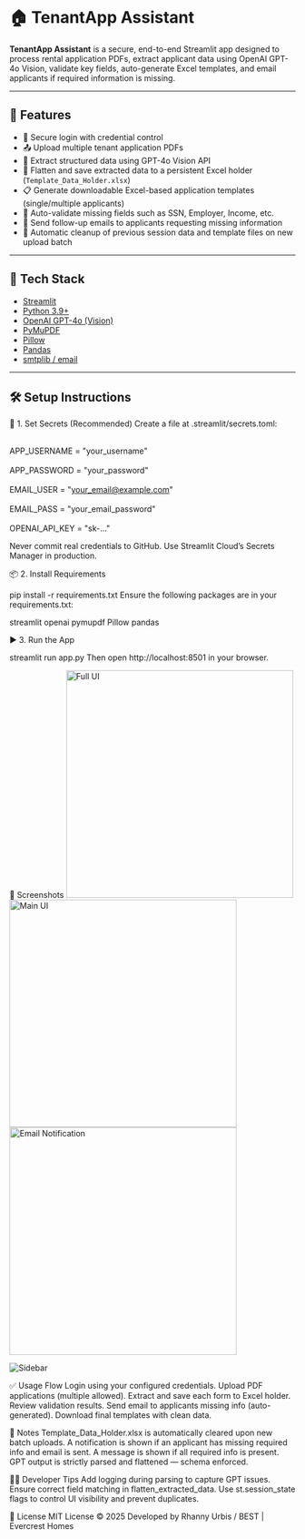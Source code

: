 # 🏠 TenantApp Assistant

**TenantApp Assistant** is a secure, end-to-end Streamlit app designed to process rental application PDFs, extract applicant data using OpenAI GPT-4o Vision, validate key fields, auto-generate Excel templates, and email applicants if required information is missing.

---

## 🚀 Features

- 🔐 Secure login with credential control  
- 📤 Upload multiple tenant application PDFs  
- 🧠 Extract structured data using GPT-4o Vision API  
- 📄 Flatten and save extracted data to a persistent Excel holder (`Template_Data_Holder.xlsx`)  
- 📋 Generate downloadable Excel-based application templates (single/multiple applicants)  
- 🧾 Auto-validate missing fields such as SSN, Employer, Income, etc.  
- 📧 Send follow-up emails to applicants requesting missing information  
- 🧹 Automatic cleanup of previous session data and template files on new upload batch  

---

## 🧰 Tech Stack

- [Streamlit](https://streamlit.io/)  
- [Python 3.9+](https://www.python.org/)  
- [OpenAI GPT-4o (Vision)](https://platform.openai.com/)  
- [PyMuPDF](https://pymupdf.readthedocs.io/)  
- [Pillow](https://pypi.org/project/Pillow/)  
- [Pandas](https://pandas.pydata.org/)  
- [smtplib / email](https://docs.python.org/3/library/email.html)  

---

## 🛠️ Setup Instructions

🔐 1. Set Secrets (Recommended)
Create a file at .streamlit/secrets.toml:

<br>APP_USERNAME = "your_username"</br>
<br>APP_PASSWORD = "your_password"</br>
<br>EMAIL_USER = "your_email@example.com"</br>
<br>EMAIL_PASS = "your_email_password"</br>
<br>OPENAI_API_KEY = "sk-..."</br>

Never commit real credentials to GitHub. Use Streamlit Cloud’s Secrets Manager in production.

📦 2. Install Requirements

pip install -r requirements.txt
Ensure the following packages are in your requirements.txt:

streamlit
openai
pymupdf
Pillow
pandas

▶️ 3. Run the App

streamlit run app.py
Then open http://localhost:8501 in your browser.

📸 Screenshots
<img src="https://github.com/rnx2024/AppScreener-Assistant/blob/main/screenshots/full_ui.png?raw=true" alt="Full UI" width="400"> 
<img src="https://github.com/rnx2024/AppScreener-Assistant/blob/main/screenshots/main_ui.png?raw=true" alt="Main UI" width="400"> <img src="https://github.com/rnx2024/AppScreener-Assistant/blob/main/screenshots/email_notif.png?raw=true" alt="Email Notification" width="400"> </p>
<img src="https://github.com/rnx2024/AppScreener-Assistant/blob/main/screenshots/sidebar_buttons.png?raw=true" alt="Sidebar"> 

✅ Usage Flow
Login using your configured credentials.
Upload PDF applications (multiple allowed).
Extract and save each form to Excel holder.
Review validation results.
Send email to applicants missing info (auto-generated).
Download final templates with clean data.

📌 Notes
Template_Data_Holder.xlsx is automatically cleared upon new batch uploads.
A notification is shown if an applicant has missing required info and email is sent.
A message is shown if all required info is present.
GPT output is strictly parsed and flattened — schema enforced.

🧑‍💻 Developer Tips
Add logging during parsing to capture GPT issues.
Ensure correct field matching in flatten_extracted_data.
Use st.session_state flags to control UI visibility and prevent duplicates.

📃 License
MIT License © 2025
Developed by Rhanny Urbis / BEST | Evercrest Homes
